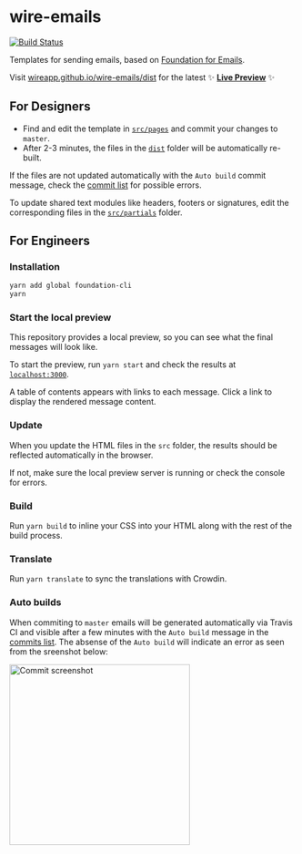 # wire-emails

[![Build Status](https://travis-ci.org/wireapp/wire-emails.svg?branch=master)](https://travis-ci.org/wireapp/wire-emails)

Templates for sending emails, based on [Foundation for Emails](https://foundation.zurb.com/emails.html).

Visit [wireapp.github.io/wire-emails/dist](https://wireapp.github.io/wire-emails/dist/) for the latest ✨ [**Live Preview**](https://wireapp.github.io/wire-emails/dist/) ✨

## For Designers

* Find and edit the template in [`src/pages`](https://github.com/wireapp/wire-emails/tree/master/src/pages) and commit your changes to `master`.
* After 2-3 minutes, the files in the [`dist`](https://github.com/wireapp/wire-emails/tree/master/dist) folder will be automatically re-built.

If the files are not updated automatically with the `Auto build` commit message, check the [commit list](https://github.com/wireapp/wire-emails/commits/master) for possible errors.

To update shared text modules like headers, footers or signatures, edit the corresponding files in the [`src/partials`](https://github.com/wireapp/wire-emails/tree/master/src/partials) folder.

## For Engineers

### Installation

```bash
yarn add global foundation-cli
yarn
```

### Start the local preview

This repository provides a local preview, so you can see what the final messages will look like.

To start the preview, run `yarn start` and check the results at [`localhost:3000`](http://localhost:3000).

A table of contents appears with links to each message. Click a link to display the rendered message content.

### Update

When you update the HTML files in the `src` folder, the results should be reflected automatically in the browser.

If not, make sure the local preview server is running or check the console for errors.

### Build

Run `yarn build` to inline your CSS into your HTML along with the rest of the build process.

### Translate

Run `yarn translate` to sync the translations with Crowdin.

### Auto builds

When commiting to `master` emails will be generated automatically via Travis CI and visible after a few minutes with the `Auto build` message in the [commits list](https://github.com/wireapp/wire-emails/commits/master). The absense of the `Auto build` will indicate an error as seen from the sreenshot below:

<img width="317" alt="Commit screenshot" src="https://user-images.githubusercontent.com/125676/35437305-0d16b15c-0292-11e8-802a-e09242472bf8.png">
